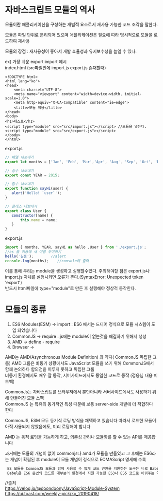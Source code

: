 자바스크립트 모듈의 역사
===
모듈이란 애플리케이션을 구성하는 개별적 요소로서 재사용 가능한 코드 조각을 말한다.  

모듈은 파일 단위로 분리되어 있으며 애플리케이션은 필요에 따라 명시적으로 모듈을 로드하여 재사용   

모듈의 장점 : 재사용성이 좋아서 개발 효율성과 유지보수성을 높일 수 있다.  

ex) 가장 쉬운 export import 예시  
index.html (src파일안에 import.js export.js 존재할때)
```
<!DOCTYPE html>
<html lang="ko">
<head>
    <meta charset="UTF-8">
    <meta name="viewport" content="width=device-width, initial-scale=1.0">
    <meta http-equiv="X-UA-Compatible" content="ie=edge">
    <title>모듈 적용</title>
</head>
<body>
<h1>테스트</h1>
<script type="module" src="src/import.js"></script> //모듈을 넣는다.
<script type="module" src="src/export.js"></script>
</body>
</html>
```
export.js
 ```js
// 배열 내보내기
export let months = ['Jan', 'Feb', 'Mar','Apr', 'Aug', 'Sep', 'Oct', 'Nov', 'Dec'];

// 상수 내보내기
export const YEAR = 2015;

// 함수 내보내기
export function sayHi(user) {
    alert('Hello! `user`');
}

// 클래스 내보내기
export class User {
    constructor(name) {
        this.name = name;
    }
}

```
export.js
```js
import { months, YEAR, sayHi as hello ,User } from './export.js';
//as 를 이용해 새 이름 부여하기
hello('길동');        //alert 
console.log(months);    //console에 출력
```

이를 통해 우리는 module을 생성하고 실행할수있다. 
주의해야할 점은 export.js나 import.js 자체를 실행시키면 오류가 뜬다.(SyntaxError: Unexpected token 'export')  
반드시 html파일에 type="module"로 만든 후 실행해야 정상적 동작한다.

모듈의 종류
===
1) ES6 Modules(ESM) → import : ES6 에서는 드디어 정식으로 모듈 시스템이 도입 되었습니다
2) CommonJS → require : js에는 module이 없는것을 해결하기 위해서 생성
3) AMD → define - require 
4) Browser →

AMD는 AMD(Asynchronous Module Definition) 의 약자( CommonJS 독립한 그룹)
AMD 그룹은 비동기 상황에서도 JavaScript 모듈을 쓰기 위해 CommonJS에서 함께 논의하다 합의점을 이루지 못하고 독립한 그룹  
비동기 환경에서도 매우 잘 동작, 서버사이드에서도 동일한 코드로 동작 (정웅님 내용 피드백)

CommonJs는 자바스립트를 브라우저에서 뿐만아니라 서버사이드에서도 사용하기 위해 만들어진 모듈 스펙  
CommonJS 는 특유의 동기적인 특성 때문에 보통 server-side 개발에 더 적합하다 한다
 
CommonJS, ESM 모두 동기식 로딩 방식을 채택하고 있습니다
따라서 로드한 모듈이 아직 사용되지 않았음에도, 미리 로딩해야 합니다

AMD 는 동적 로딩을 가능하게 하고, 의존성 관리나 모듈화를 할 수 있는 API를 제공합니다

과거에는 모듈의 개념이 없어 commonjs나 amd가 모듈을 만들었고 그 후에는 ES6라는 개념이 확립된 후 
module이 모듈 개념이 정식으로 ECMAScript 명세에 수록  
```js
 ES 모듈을 CommonJS 모듈과 함께 사용할 수 있게 코드 변환을 지원하는 도구는 바로 Babel이다.  
 Babel은 ES6 문법의 코드를 대부분의 환경에서 지원 가능한 ES3나 ES5 코드로 바꿔주는 역할을 한다. Babel이 ES 모듈의 코드를 CommonJS 모듈의 문법으로 바꿔주면서 이 방법이 이후에도 널리 사용되게 된다.
```
//출처  
https://velog.io/@doondoony/JavaScript-Module-System  
https://ui.toast.com/weekly-pick/ko_20190418/

